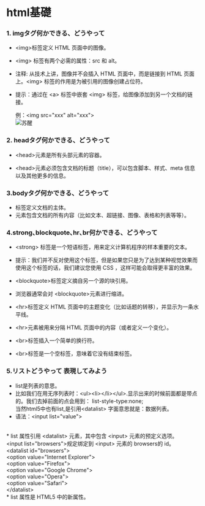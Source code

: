 # html基礎

### 1. imgタグ何かできる、どうやって
* &lt;img&gt;标签定义 HTML 页面中的图像。<br>
* &lt;img&gt; 标签有两个必需的属性：src 和 alt。<br>
* 注释: 从技术上讲，图像并不会插入 HTML 页面中，而是链接到 HTML 页面上。&lt;img&gt; 标签的作用是为被引用的图像创建占位符。 <br> 
* 提示：通过在 &lt;a&gt; 标签中嵌套 &lt;img&gt; 标签，给图像添加到另一个文档的链接。<br>

    例：&lt;img src="xxx" alt="xxx"&gt;<br>
  <img src="https://image.huanghepiao.com/d/file/20200807/7438d5764874a30c4a5c0c8cf8e1b649.png" alt="苏醒"><br>

### 2. headタグ何かできる、どうやって
* &lt;head&gt;元素是所有头部元素的容器。

* &lt;head&gt;元素必须包含文档的标题（title），可以包含脚本、样式、meta 信息 以及其他更多的信息。
### 3.bodyタグ何かできる、どうやって 
* <body> 标签定义文档的主体。

* <body> 元素包含文档的所有内容（比如文本、超链接、图像、表格和列表等等）。
### 4.strong､blockquote､hr､br何かできる、どうやって
* &lt;strong&gt; 标签是一个短语标签，用来定义计算机程序的样本重要的文本。<br>

* 提示：我们并不反对使用这个标签，但是如果您只是为了达到某种视觉效果而使用这个标签的话，我们建议您使用 CSS ，这样可能会取得更丰富的效果。<br>
* &lt;blockquote&gt;标签定义摘自另一个源的块引用。

* 浏览器通常会对 &lt;blockquote&gt;元素进行缩进。
* &lt;hr&gt;标签定义 HTML 页面中的主题变化（比如话题的转移），并显示为一条水平线。

* &lt;hr&gt;元素被用来分隔 HTML 页面中的内容（或者定义一个变化）。
* &lt;br&gt;标签插入一个简单的换行符。

* &lt;br&gt;标签是一个空标签，意味着它没有结束标签。
### 5.リストどうやって 表現してみよう

* list是列表的意思。<br>
* 比如我们在用无序列表时：&lt;ul&gt;&lt;li&gt;&lt;/li&gt;&lt;/ul&gt;.显示出来的时候前面都是带点的。我们去掉前面的点会用到： list-style-type:none;<br>
当然html5中也有list,是引用&lt;datalist&gt; 字面意思就是：数据列表。
* 语法：&lt;input list="value"&gt;<br>
<br>
* list 属性引用 &lt;datalist&gt; 元素，其中包含 &lt;input&gt; 元素的预定义选项。<br>
&lt;input list="browsers"&gt;规定绑定到 &lt;input&gt; 元素的 browsers的 id。<br>
&lt;datalist id="browsers"&gt;<br>
&lt;option value="Internet Explorer"&gt;<br>
&lt;option value="Firefox"&gt;<br>
&lt;option value="Google Chrome"&gt;<br>
&lt;option value="Opera"&gt;<br>
&lt;option value="Safari"&gt;<br>
&lt;/datalist&gt;<br>
* list 属性是 HTML5 中的新属性。